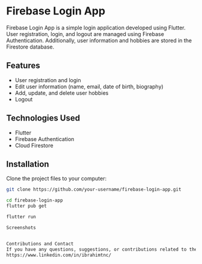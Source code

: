 # Firebase Login App

Firebase Login App is a simple login application developed using Flutter. User registration, login, and logout are managed using Firebase Authentication. Additionally, user information and hobbies are stored in the Firestore database.

## Features

- User registration and login
- Edit user information (name, email, date of birth, biography)
- Add, update, and delete user hobbies
- Logout

## Technologies Used

- Flutter
- Firebase Authentication
- Cloud Firestore

## Installation

Clone the project files to your computer:

```bash
git clone https://github.com/your-username/firebase-login-app.git

cd firebase-login-app
flutter pub get

flutter run

Screenshots


Contributions and Contact
If you have any questions, suggestions, or contributions related to the project, please get in touch.
https://www.linkedin.com/in/ibrahimtnc/
